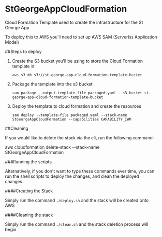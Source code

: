 # StGeorgeAppCloudFormation

Cloud Formation Template used to create the infrastructure for the St George App

To deploy this to AWS you'll need to set up AWS SAM (Serverlss Application Model)

##Steps to deploy

1. Create the S3 bucket you'll be using to store the Cloud Formation template in

   ```aws s3 mb s3://st-george-app-cloud-formation-template-bucket```

2. Package the template into the s3 bucket

   ```sam package --output-template-file packaged.yaml --s3-bucket st-george-app-cloud-formation-template-bucket```

3. Deploy the template to cloud formation and create the resources

   ```sam deploy --template-file packaged.yaml --stack-name StGeorgeAppCloudFormation --capabilities CAPABILITY_IAM```

##Cleaning

If you would like to delete the stack via the cli, run the following command:

   aws cloudformation delete-stack --stack-name StGeorgeAppCloudFormation

###Running the scripts

Alternatively, if you don't want to type these commands ever time, you can run the shell scripts to deploy the changes, and clean the deployed changes.

####Creating the Stack

Simply run the command
```./deploy.sh```
and the stack will be created onto AWS

####Cleaning the stack

Simply run the command
```./clean.sh```
and the stack deletion process will begin
